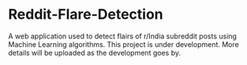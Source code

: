 # Reddit-Flare-Detection
A web application used to detect flairs of r/India subreddit posts using Machine Learning algorithms.
This project is under development. More details will be uploaded as the development goes by.
